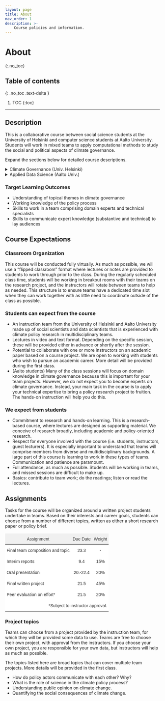 ```yaml
---
layout: page
title: About
nav_order: 1
description: >-
    Course policies and information.
---
```


# About
{:.no_toc}

## Table of contents
{: .no_toc .text-delta }

1. TOC
{:toc}

---

## Description
This is a collaborative course between social science students at the University of Helsinki and computer science students at Aalto University. Students will work in mixed teams to apply computational methods to study the social and political aspects of climate governance. 

Expand the sections below for detailed course descriptions.

<details close markdown="block">
<summary>Climate Governance (Univ. Helsinki)</summary>

This is a course on climate governance, which we take to broadly include the drivers and consequences of policies associated with the distributional outcomes stemming from climate change. Climate change is one of the most dire problems facing contemporary society. A large part of these challenges are social and political in nature, which we can address using sound social scientific research. In this course, students will begin to acquire the skills needed to do this kind of work. First, students will be introduced to concepts in policy studies and topics in contemporary climate governance. Second, with applications to climate governance, students will take a hands-on approach to learning how to do research using quantitative or computational social science approaches. This will be done through research teams comprising budding domain experts (i.e. students themselves) and technical specialists who will serve as data scientists. The technical specialists will be data science and other computational science students from Aalto University enrolled in a companion course on applied data science. 

</details>

<details close markdown="block">
<summary>Applied Data Science (Aalto Univ.)</summary>

This is an applied data science course where students will learn how to collaborate with domain experts. With the complexity of today’s policy issues as well as the increasing availability of rich but messy data, there is demand for researchers who are skilled in data science and quantitative approaches to studying complex systems. Cross-domain communication is key to successful collaboration, but it is a difficult and often missed part of data science training. In this course, students will take a hands-on approach to learning these skills by working as data scientists on policy research teams. We will specifically be working with social science and policy researchers studying climate governance, but the skills learned should be broadly applicable to research scenarios in the public, academic, and private sectors. The domain experts will be social science students from the University of Helsinki enrolled in a companion course on climate governance. 

</details>

### Target Learning Outcomes
- Understanding of topical themes in climate governance
- Working knowledge of the policy process
- Skills to work in a team comprising domain experts and technical specialists
- Skills to communicate expert knowledge (substantive and technical) to lay audiences

## Course Expectations

### Classroom Organization
This course will be conducted fully virtually. As much as possible, we will use a “flipped classroom” format where lectures or notes are provided to students to work through prior to the class. During the regularly scheduled class time, students will be working in breakout rooms with their teams on the research project, and the instructors will rotate between teams to help as needed. This structure is to ensure teams have a dedicated time slot when they can work together with as little need to coordinate outside of the class as possible.

### Students can expect from the course
- An instruction team from the University of Helsinki and Aalto University made up of social scientists and data scientists that is experienced with climate policy research in multidisciplinary teams.
- Lectures in video and text format. Depending on the specific session, these will be provided either in advance or shortly after the session.
- Potential to collaborate with one or more instructors on an academic paper based on a course project. We are open to working with students who wish to pursue an academic career. More detail will be provided during the first class.
- (Aalto students) Many of the class sessions will focus on domain knowledge in climate governance because this is important for your team projects. However, we do not expect you to become experts on climate governance. Instead, your main task in the course is to apply your technical expertise to bring a policy research project to fruition. The hands-on instruction will help you do this.

### We expect from students
- Commitment to research and hands-on learning. This is a research-based course, where lectures are designed as supporting material. We conceive of research broadly, including academic and policy-oriented research.
- Respect for everyone involved with the course (i.e. students, instructors, guest lecturers). It is especially important to understand that teams will comprise members from diverse and multidisciplinary backgrounds. A large part of this course is learning to work in these types of teams. Communication and patience are paramount.
- Full attendance, as much as possible. Students will be working in teams, and missed sessions are difficult to make up.
- Basics: contribute to team work; do the readings; listen or read the lectures.

## Assignments
Tasks for the course will be organized around a written project students undertake in teams. Based on their interests and career goals, students can choose from a number of different topics, written as either a short research paper or policy brief.

<style type="text/css">
.tg  {border:none;border-collapse:collapse;border-color:#ccc;border-spacing:0;}
.tg td{background-color:#fff;border-color:#ccc;border-style:solid;border-width:0px;color:#333;
  font-family:Arial, sans-serif;font-size:14px;overflow:hidden;padding:10px 5px;word-break:normal;}
.tg th{background-color:#f0f0f0;border-color:#ccc;border-style:solid;border-width:0px;color:#333;
  font-family:Arial, sans-serif;font-size:14px;font-weight:normal;overflow:hidden;padding:10px 5px;word-break:normal;}
.tg .tg-c3ow{border-color:inherit;text-align:center;vertical-align:top}
.tg .tg-0pky{border-color:inherit;text-align:left;vertical-align:top}
.tg .tg-dvpl{border-color:inherit;text-align:right;vertical-align:top}
</style>
<table class="tg">
<thead>
  <tr>
    <th class="tg-c3ow">Assignment</th>
    <th class="tg-c3ow">Due Date</th>
    <th class="tg-c3ow">Weight</th>
  </tr>
</thead>
<tbody>
  <tr>
    <td class="tg-0pky">Final team composition and topic</td>
    <td class="tg-c3ow">23.3</td>
    <td class="tg-c3ow">-</td>
  </tr>
  <tr>
    <td class="tg-0pky">Interim reports</td>
    <td class="tg-c3ow">9.4</td>
    <td class="tg-c3ow">15%</td>
  </tr>
  <tr>
    <td class="tg-0pky">Oral presentation</td>
    <td class="tg-c3ow">20.-22.4</td>
    <td class="tg-c3ow">20%</td>
  </tr>
  <tr>
    <td class="tg-0pky">Final written project</td>
    <td class="tg-c3ow">21.5</td>
    <td class="tg-c3ow">45%</td>
  </tr>
  <tr>
    <td class="tg-0pky">Peer evaluation on effort*</td>
    <td class="tg-c3ow">21.5</td>
    <td class="tg-c3ow">20%</td>
  </tr>
  <tr>
    <td class="tg-dvpl" colspan="3">*Subject to instructor approval.</td>
  </tr>
</tbody>
</table>


### Project topics
Teams can choose from a project provided by the instruction team, for which they will be provided some data to use. Teams are free to choose their own project, with approval from the instructors. If you choose your own project, you are responsible for your own data, but instructors will help as much as possible.

The topics listed here are broad topics that can cover multiple team projects. More details will be provided in the first class.
- How do policy actors communicate with each other? Why?
- What is the role of science in the climate policy process?
- Understanding public opinion on climate change.
- Quantifying the social consequences of climate change.
